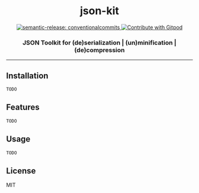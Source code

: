 <h1 align="center">json-kit</h1>

<div align="center">
  <a href="https://github.com/semantic-release/semantic-release">
    <img
      src="https://img.shields.io/badge/semantic--release-conventionalcommits-e10079?logo=semantic-release"
      alt="semantic-release: conventionalcommits"
    />
  </a>
  <a href="https://gitpod.io/#https://github.com/Kit-p/json-kit">
    <img
      src="https://img.shields.io/badge/Contribute%20with-Gitpod-908a85?logo=gitpod"
      alt="Contribute with Gitpod"
    />
  </a>
</div>

<h3 align="center">JSON Toolkit for (de)serialization | (un)minification | (de)compression</h3>

---

## Installation

`TODO`

## Features

`TODO`

## Usage

`TODO`

## License

MIT
